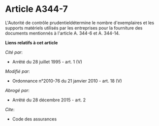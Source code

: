 # Article A344-7

L'Autorité de contrôle prudentieldétermine le nombre d'exemplaires et les supports matériels utilisés par les entreprises
pour la fourniture des documents mentionnés à l'article A. 344-6 et A. 344-14.

**Liens relatifs à cet article**

_Cité par_:

  - Arrêté du 28 juillet 1995 - art. 1 (V)

_Modifié par_:

  - Ordonnance n°2010-76 du 21 janvier 2010 - art. 18 (V)

_Abrogé par_:

  - Arrêté du 28 décembre 2015 - art. 2

_Cite_:

  - Code des assurances
